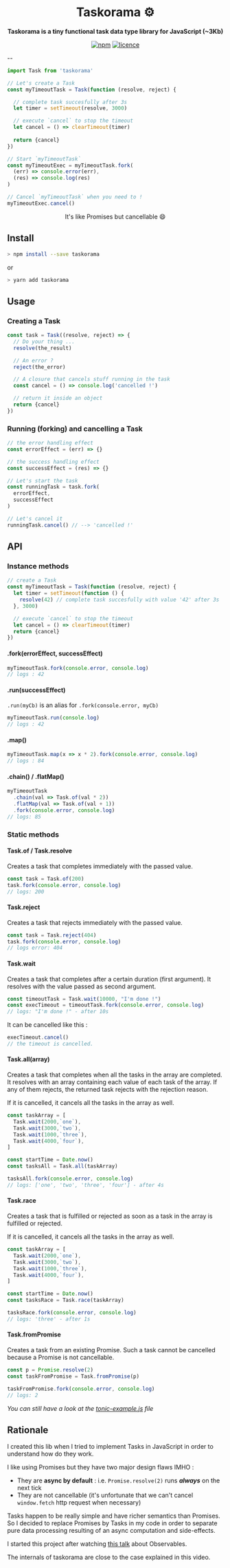 <p align="center">
  <h1 align="center">Taskorama ⚙ </h1>
  <p align="center">
    <b align="center">Taskorama is a tiny functional task data type library for JavaScript (~3Kb)</b>
  </p>
  <p align="center">
    <a href="https://www.npmjs.org/package/taskorama"><img src="https://img.shields.io/npm/v/taskorama.svg?style=flat" alt="npm"></a> <a href="https://github.com/YannickDot/taskorama/blob/master/LICENSE"><img src="http://img.shields.io/badge/license-MIT-lightgrey.svg?style=flat" alt="licence"></a>
  </p>
  
</p>


--

```js
import Task from 'taskorama'

// Let's create a Task
const myTimeoutTask = Task(function (resolve, reject) {

  // complete task succesfully after 3s
  let timer = setTimeout(resolve, 3000)

  // execute `cancel` to stop the timeout
  let cancel = () => clearTimeout(timer)
  
  return {cancel}
})

// Start `myTimeoutTask`
const myTimeoutExec = myTimeoutTask.fork(
  (err) => console.error(err),
  (res) => console.log(res)
)

// Cancel `myTimeoutTask` when you need to !
myTimeoutExec.cancel()

```

<p align="center">It's like Promises but cancellable 😄</p>



## Install

```sh
> npm install --save taskorama
```

or

```sh
> yarn add taskorama
```

## Usage

### Creating a Task

```js
const task = Task((resolve, reject) => {
  // Do your thing ...
  resolve(the_result)

  // An error ?
  reject(the_error)

  // A closure that cancels stuff running in the task
  const cancel = () => console.log('cancelled !')

  // return it inside an object
  return {cancel}
})
```

### Running (forking) and cancelling a Task

```js
// the error handling effect
const errorEffect = (err) => {}

// the success handling effect
const successEffect = (res) => {}

// Let's start the task
const runningTask = task.fork(
  errorEffect,
  successEffect
)

// Let's cancel it
runningTask.cancel() // --> 'cancelled !'

```


## API


### Instance methods

```js
// create a Task
const myTimeoutTask = Task(function (resolve, reject) {
  let timer = setTimeout(function () {
    resolve(42) // complete task succesfully with value '42' after 3s
  }, 3000)

  // execute `cancel` to stop the timeout
  let cancel = () => clearTimeout(timer)
  return {cancel}
})
```

#### .fork(errorEffect, successEffect)

```js
myTimeoutTask.fork(console.error, console.log)
// logs : 42
```

#### .run(successEffect)
`.run(myCb)` is an alias for `.fork(console.error, myCb)`

```js
myTimeoutTask.run(console.log)
// logs : 42
```

#### .map()

```js
myTimeoutTask.map(x => x * 2).fork(console.error, console.log)
// logs : 84
```

<!--
#### .ap()

```js
const taskToApply = Task.of(x => x * 2)
myTimeoutTask.ap(taskToApply).run(console.log)
// logs: 84
```
-->

#### .chain() / .flatMap()

```js
myTimeoutTask
  .chain(val => Task.of(val * 2))
  .flatMap(val => Task.of(val + 1))
  .fork(console.error, console.log)
// logs: 85
```


### Static methods

#### Task.of / Task.resolve
Creates a task that completes immediately with the passed value.

```js
const task = Task.of(200)
task.fork(console.error, console.log)
// logs: 200
```

#### Task.reject
Creates a task that rejects immediately with the passed value.

```js
const task = Task.reject(404)
task.fork(console.error, console.log)
// logs error: 404
```

#### Task.wait
Creates a task that completes after a certain duration (first argument). 
It resolves with the value passed as second argument.

```js
const timeoutTask = Task.wait(10000, "I'm done !")
const execTimeout = timeoutTask.fork(console.error, console.log)
// logs: "I'm done !" - after 10s
```

It can be cancelled like this : 
```js
execTimeout.cancel()
// the timeout is cancelled.
``` 

#### Task.all(array)
Creates a task that completes when all the tasks in the array are completed. 
It resolves with an array containing each value of each task of the array.
If any of them rejects, the returned task rejects with the rejection reason.

If it is cancelled, it cancels all the tasks in the array as well.

```js
const taskArray = [
  Task.wait(2000,`one`),
  Task.wait(3000,`two`),
  Task.wait(1000,`three`),
  Task.wait(4000,`four`),
]

const startTime = Date.now()
const tasksAll = Task.all(taskArray)

tasksAll.fork(console.error, console.log)
// logs: ['one', 'two', 'three', 'four'] - after 4s
```

#### Task.race
Creates a task that is fulfilled or rejected as soon as a task in the array is fulfilled or rejected.

If it is cancelled, it cancels all the tasks in the array as well.

```js
const taskArray = [
  Task.wait(2000,`one`),
  Task.wait(3000,`two`),
  Task.wait(1000,`three`),
  Task.wait(4000,`four`),
]

const startTime = Date.now()
const tasksRace = Task.race(taskArray)

tasksRace.fork(console.error, console.log)
// logs: 'three' - after 1s
```

#### Task.fromPromise
Creates a task from an existing Promise.
Such a task cannot be cancelled because a Promise is not cancellable.

```js
const p = Promise.resolve(2)
const taskFromPromise = Task.fromPromise(p)

taskFromPromise.fork(console.error, console.log)
// logs: 2
```


_You can still have a look at the [tonic-example.js](./tonic-example.js) file_

## Rationale

I created this lib when I tried to implement Tasks in JavaScript in order to understand how do they work.

I like using Promises but they have two major design flaws IMHO :

- They are **async by default** : i.e. `Promise.resolve(2)` runs ***always*** on the next tick
- They are not cancellable (it's unfortunate that we can't cancel `window.fetch` http request when necessary)

Tasks happen to be really simple and have richer semantics than Promises. So I decided to replace Promises by Tasks in my code in order to separate pure data processing resulting of an async computation and side-effects.

I started this project after watching [this talk](https://www.youtube.com/watch?v=uQ1zhJHclvs) about Observables.

The internals of taskorama are close to the case explained in this video.
